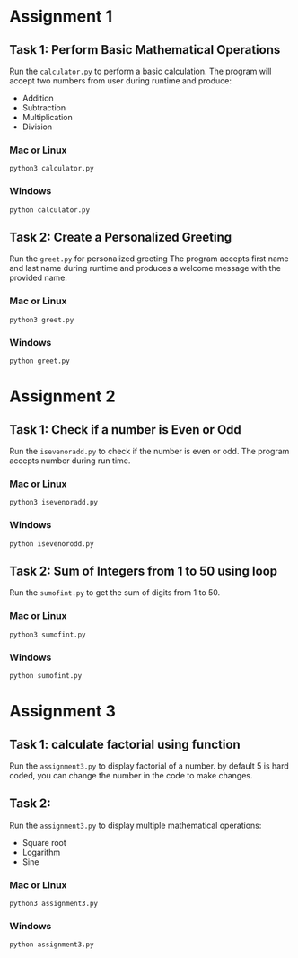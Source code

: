 # Assignment 1

## Task 1: Perform Basic Mathematical Operations
Run the `calculator.py` to perform a basic calculation.
The program will accept two numbers from user during runtime and produce:
- Addition
- Subtraction
- Multiplication
- Division

### Mac or Linux
`python3 calculator.py`

### Windows
`python calculator.py`

## Task 2: Create a Personalized Greeting
Run the `greet.py` for personalized greeting
The program accepts first name and last name during runtime and produces a welcome message with the provided name.

### Mac or Linux
`python3 greet.py`

### Windows
`python greet.py` 


# Assignment 2

## Task 1: Check if a number is Even or Odd
Run the `isevenoradd.py` to check if the number is even or odd.
The program accepts number during run time.

### Mac or Linux
`python3 isevenoradd.py`

### Windows
`python isevenorodd.py`

## Task 2: Sum of Integers from 1 to 50 using loop
Run the `sumofint.py` to get the sum of digits from 1 to 50.

### Mac or Linux
`python3 sumofint.py`

### Windows
`python sumofint.py`

# Assignment 3

## Task 1: calculate factorial using function
Run the `assignment3.py` to display factorial of a number. by default 5 is hard coded, you can change the number in the code to make changes.

## Task 2:
Run the `assignment3.py` to display multiple mathematical operations:
- Square root
- Logarithm
- Sine

### Mac or Linux
`python3 assignment3.py`

### Windows
`python assignment3.py`


